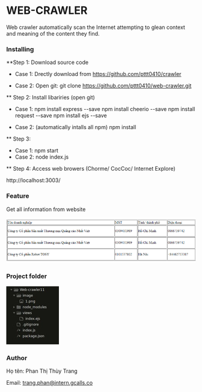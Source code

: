 # WEB-CRAWLER

Web crawler automatically scan the Internet attempting to glean context and meaning of the content they find.

### Installing



**Step 1: Download source code

 - Case 1: Drectly download from https://github.com/pttt0410/crawler
 
 - Case 2: Open git: git clone https://github.com/pttt0410/web-crawler.git
 
 ** Step 2: Install libariries (open git)
  
  - Case 1:
    npm install express --save
    npm install cheerio --save
    npm install request --save
    npm install ejs --save
    
  - Case 2: (automatically intalls all npm)
    npm install 
 
 ** Step 3: 
  
  - Case 1: npm start
  - Case 2: node index.js
  
 ** Step 4: Access web browers (Chorme/ CocCoc/ Internet Explore)
  
 http://localhost:3003/
  
  
 ### Feature
Get all information from website

![](https://github.com/pttt0410/crawler/blob/master/image/1.png) 
### Project folder

![](https://github.com/pttt0410/crawler/blob/master/image/2.jpg)
### Author

Họ tên: Phan Thị Thùy Trang

Email: trang.phan@intern.gcalls.co

